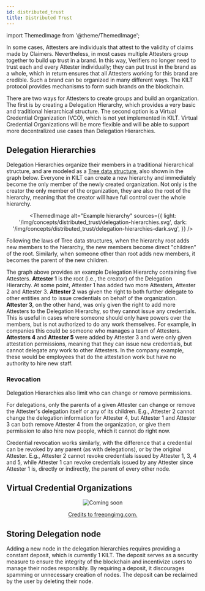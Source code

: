 ```yaml
---
id: distributed_trust
title: Distributed Trust
---
```


import ThemedImage from '@theme/ThemedImage';

In some cases, Attesters are individuals that attest to the validity of claims made by Claimers.
Nevertheless, in most cases multiple Attesters group together to build up trust in a brand.
In this way, Verifiers no longer need to trust each and every Attester individually; they can put trust in the brand as a whole, which in return ensures that all Attesters working for this brand are credible.
Such a brand can be organized in many different ways.
The KILT protocol provides mechanisms to form such brands on the blockchain.

There are two ways for Attesters to create groups and build an organization.
The first is by creating a Delegation Hierarchy, which provides a very basic and traditional hierarchical structure.
The second option is a Virtual Credential Organization (VCO), which is not yet implemented in KILT.
Virtual Credential Organizations will be more flexible and will be able to support more decentralized use cases than Delegation Hierarchies.

## Delegation Hierarchies

Delegation Hierarchies organize their members in a traditional hierarchical structure, and are modeled as a [Tree data structure](https://en.wikipedia.org/wiki/Tree_(data_structure)), also shown in the graph below.
Everyone in KILT can create a new hierarchy and immediately become the only member of the newly created organization.
Not only is the creator the only member of the organization, they are also the root of the hierarchy, meaning that the creator will have full control over the whole hierarchy.

<center>

<ThemedImage
  alt="Example hierarchy"
  sources={{
    light: '/img/concepts/distributed_trust/delegation-hierarchies.svg',
    dark: '/img/concepts/distributed_trust/delegation-hierarchies-dark.svg',
  }}
/>

</center>

Following the laws of Tree data structures, when the hierarchy root adds new members to the hierarchy, the new members become direct "children" of the root.
Similarly, when someone other than root adds new members, it becomes the parent of the new children.

The graph above provides an example Delegation Hierarchy containing five Attesters.
**Attester 1** is the root (i.e., the creator) of the Delegation Hierarchy.
At some point, Attester 1 has added two more Attesters, Attester 2 and Attester 3.
**Attester 2** was given the right to both further delegate to other entities and to issue credentials on behalf of the organization.
**Attester 3**, on the other hand, was only given the right to add more Attesters to the Delegation Hierarchy, so they cannot issue any credentials.
This is useful in cases where someone should only have powers over the members, but is not authorized to do any work themselves.
For example, in companies this could be someone who manages a team of Attesters.
**Attesters 4** and **Attester 5** were added by Attester 3 and were only given attestation permissions, meaning that they can issue new credentials, but cannot delegate any work to other Attesters.
In the company example, these would be employees that do the attestation work but have no authority to hire new staff.

### Revocation

Delegation Hierarchies also limit who can change or remove permissions.

For delegations, only the parents of a given Attester can change or remove the Attester's delegation itself or any of its children.
E.g., Attester 2 cannot change the delegation information for Attester 4, but Attester 1 and Attester 3 can both remove Attester 4 from the organization, or give them permission to also hire new people, which it cannot do right now.

Credential revocation works similarly, with the difference that a credential can be revoked by any parent (as with delegations), or by the original Attester.
E.g., Attester 2 cannot revoke credentials issued by Attester 1, 3, 4 and 5, while Attester 1 can revoke credentials issued by any Attester since Attester 1 is, directly or indirectly, the parent of every other node.

## Virtual Credential Organizations

<center>

![Coming soon](@site/static/img/concepts/distributed_trust/coming-soon.png)

[Credits to freepngimg.com.](https://freepngimg.com/png/11420-coming-soon-png-file)

</center>


## Storing Delegation node

Adding a new node in the delegation hierarchies requires providing a constant deposit, which is currently 1 KILT.
The deposit serves as a security measure to ensure the integrity of the blockchain and incentivize users to manage their nodes responsibly. By requiring a deposit, it discourages spamming or unnecessary creation of nodes.
The deposit can be reclaimed by the user by deleting their node.

